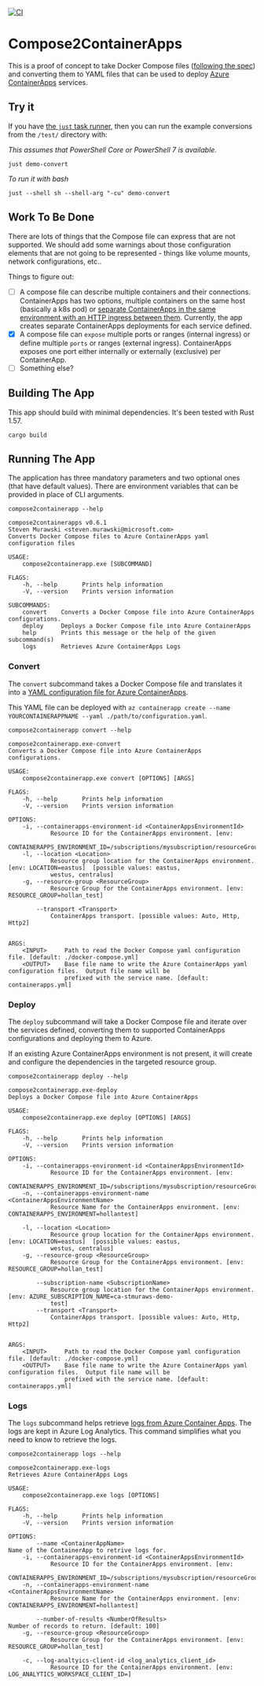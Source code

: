 [![CI](https://github.com/smurawski/compose2containerapps/actions/workflows/build.yml/badge.svg)](https://github.com/smurawski/compose2containerapps/actions/workflows/build.yml)

# Compose2ContainerApps

This is a proof of concept to take Docker Compose files ([following the spec](https://github.com/compose-spec/compose-spec/blob/master/spec.md)) and converting them to YAML files that can be used to deploy [Azure ContainerApps](https://docs.microsoft.com/azure/container-apps?WT.mc_id=containers-52416-stmuraws) services.

## Try it

If you have [the `just` task runner](https://github.com/casey/just), then you can run the example conversions from the `/test/` directory with:

*This assumes that PowerShell Core or PowerShell 7 is available.*

`just demo-convert`

*To run it with bash*

`just --shell sh --shell-arg "-cu" demo-convert`

## Work To Be Done

There are lots of things that the Compose file can express that are not supported.  We should add some warnings about those configuration elements that are not going to be represented - things like volume mounts, network configurations, etc..

Things to figure out:

- [ ] A compose file can describe multiple containers and their connections.  ContainerApps has two options, multiple containers on the same host (basically a k8s pod) or [separate ContainerApps in the same environment with an HTTP ingress between them](https://docs.microsoft.com/azure/container-apps/connect-apps?tabs=bash&WT.mc_id?containers-52416-stmuraws). Currently, the app creates separate ContainerApps deployments for each service defined.
- [X] A compose file can `expose` multiple ports or ranges (internal ingress) or define multiple `ports` or ranges (external ingress).  ContainerApps exposes one port either internally or externally (exclusive) per ContainerApp.
- [ ] Something else?

## Building The App

This app should build with minimal dependencies.  It's been tested with Rust 1.57.

`cargo build`

## Running The App

The application has three mandatory parameters and two optional ones (that have default values).  There are environment variables that can be provided in place of CLI arguments.

`compose2containerapp --help`

```
compose2containerapps v0.6.1
Steven Murawski <steven.murawski@microsoft.com>
Converts Docker Compose files to Azure ContainerApps yaml configuration files

USAGE:
    compose2containerapp.exe [SUBCOMMAND]

FLAGS:
    -h, --help       Prints help information
    -V, --version    Prints version information

SUBCOMMANDS:
    convert    Converts a Docker Compose file into Azure ContainerApps configurations.
    deploy     Deploys a Docker Compose file into Azure ContainerApps
    help       Prints this message or the help of the given subcommand(s)
    logs       Retrieves Azure ContainerApps Logs
```

### Convert

The `convert` subcommand takes a Docker Compose file and translates it into a [YAML configuration file for Azure ContainerApps](https://aka.ms/containerapps/spec).


This YAML file can be deployed with `az containerapp create --name YOURCONTAINERAPPNAME --yaml ./path/to/configuration.yaml`.

`compose2containerapp convert --help`

```
compose2containerapp.exe-convert
Converts a Docker Compose file into Azure ContainerApps configurations.

USAGE:
    compose2containerapp.exe convert [OPTIONS] [ARGS]

FLAGS:
    -h, --help       Prints help information
    -V, --version    Prints version information

OPTIONS:
    -i, --containerapps-environment-id <ContainerAppsEnvironmentId>
            Resource ID for the ContainerApps environment. [env:
            CONTAINERAPPS_ENVIRONMENT_ID=/subscriptions/mysubscription/resourceGroups/myresourcegroup/providers/Microsoft.Web/kubeEnvironments/myenvironment]
    -l, --location <Location>
            Resource group location for the ContainerApps environment. [env: LOCATION=eastus]  [possible values: eastus,
            westus, centralus]
    -g, --resource-group <ResourceGroup>
            Resource Group for the ContainerApps environment. [env: RESOURCE_GROUP=hollan_test]

        --transport <Transport>
            ContainerApps transport. [possible values: Auto, Http, Http2]


ARGS:
    <INPUT>     Path to read the Docker Compose yaml configuration file. [default: ./docker-compose.yml]
    <OUTPUT>    Base file name to write the Azure ContainerApps yaml configuration files.  Output file name will be
                prefixed with the service name. [default: containerapps.yml]
```

### Deploy

The `deploy` subcommand will take a Docker Compose file and iterate over the services defined, converting them to supported ContainerApps configurations and deploying them to Azure.

If an existing Azure ContainerApps environment is not present, it will create and configure the dependencies in the targeted resource group.

`compose2containerapp deploy --help`

```
compose2containerapp.exe-deploy
Deploys a Docker Compose file into Azure ContainerApps

USAGE:
    compose2containerapp.exe deploy [OPTIONS] [ARGS]

FLAGS:
    -h, --help       Prints help information
    -V, --version    Prints version information

OPTIONS:
    -i, --containerapps-environment-id <ContainerAppsEnvironmentId>
            Resource ID for the ContainerApps environment. [env:
            CONTAINERAPPS_ENVIRONMENT_ID=/subscriptions/mysubscription/resourceGroups/myresourcegroup/providers/Microsoft.Web/kubeEnvironments/myenvironment]
    -n, --containerapps-environment-name <ContainerAppsEnvironmentName>
            Resource Name for the ContainerApps environment. [env: CONTAINERAPPS_ENVIRONMENT=hollantest]

    -l, --location <Location>
            Resource group location for the ContainerApps environment. [env: LOCATION=eastus]  [possible values: eastus,
            westus, centralus]
    -g, --resource-group <ResourceGroup>
            Resource Group for the ContainerApps environment. [env: RESOURCE_GROUP=hollan_test]

        --subscription-name <SubscriptionName>
            Resource group location for the ContainerApps environment. [env: AZURE_SUBSCRIPTION_NAME=ca-stmuraws-demo-
            test]
        --transport <Transport>
            ContainerApps transport. [possible values: Auto, Http, Http2]


ARGS:
    <INPUT>     Path to read the Docker Compose yaml configuration file. [default: ./docker-compose.yml]
    <OUTPUT>    Base file name to write the Azure ContainerApps yaml configuration files.  Output file name will be
                prefixed with the service name. [default: containerapps.yml]
```

### Logs

The `logs` subcommand helps retrieve [logs from Azure Container Apps](https://docs.microsoft.com/azure/container-apps/monitor?tabs=bash&WT.mc_id=containers-52416-stmuraws). The logs are kept in Azure Log Analytics.  This command simplifies what you need to know to retrieve the logs.

`compose2containerapp logs --help`

```
compose2containerapp.exe-logs
Retrieves Azure ContainerApps Logs

USAGE:
    compose2containerapp.exe logs [OPTIONS]

FLAGS:
    -h, --help       Prints help information
    -V, --version    Prints version information

OPTIONS:
        --name <ContainerAppName>                                          Name of the ContainerApp to retrive logs for.
    -i, --containerapps-environment-id <ContainerAppsEnvironmentId>
            Resource ID for the ContainerApps environment. [env:
            CONTAINERAPPS_ENVIRONMENT_ID=/subscriptions/mysubscription/resourceGroups/myresourcegroup/providers/Microsoft.Web/kubeEnvironments/myenvironment]
    -n, --containerapps-environment-name <ContainerAppsEnvironmentName>
            Resource Name for the ContainerApps environment. [env: CONTAINERAPPS_ENVIRONMENT=hollantest]

        --number-of-results <NumberOfResults>                              Number of records to return. [default: 100]
    -g, --resource-group <ResourceGroup>
            Resource Group for the ContainerApps environment. [env: RESOURCE_GROUP=hollan_test]

    -c, --log-analtyics-client-id <log_analytics_client_id>
            Resource ID for the ContainerApps environment. [env: LOG_ANALYTICS_WORKSPACE_CLIENT_ID=]

```
